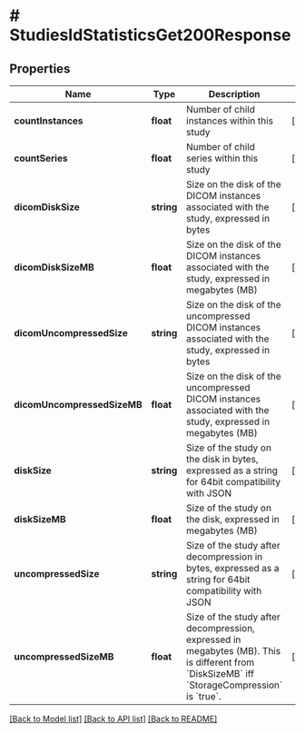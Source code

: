 # # StudiesIdStatisticsGet200Response

## Properties

Name | Type | Description | Notes
------------ | ------------- | ------------- | -------------
**countInstances** | **float** | Number of child instances within this study | [optional]
**countSeries** | **float** | Number of child series within this study | [optional]
**dicomDiskSize** | **string** | Size on the disk of the DICOM instances associated with the study, expressed in bytes | [optional]
**dicomDiskSizeMB** | **float** | Size on the disk of the DICOM instances associated with the study, expressed in megabytes (MB) | [optional]
**dicomUncompressedSize** | **string** | Size on the disk of the uncompressed DICOM instances associated with the study, expressed in bytes | [optional]
**dicomUncompressedSizeMB** | **float** | Size on the disk of the uncompressed DICOM instances associated with the study, expressed in megabytes (MB) | [optional]
**diskSize** | **string** | Size of the study on the disk in bytes, expressed as a string for 64bit compatibility with JSON | [optional]
**diskSizeMB** | **float** | Size of the study on the disk, expressed in megabytes (MB) | [optional]
**uncompressedSize** | **string** | Size of the study after decompression in bytes, expressed as a string for 64bit compatibility with JSON | [optional]
**uncompressedSizeMB** | **float** | Size of the study after decompression, expressed in megabytes (MB). This is different from &#x60;DiskSizeMB&#x60; iff &#x60;StorageCompression&#x60; is &#x60;true&#x60;. | [optional]

[[Back to Model list]](../../README.md#models) [[Back to API list]](../../README.md#endpoints) [[Back to README]](../../README.md)
